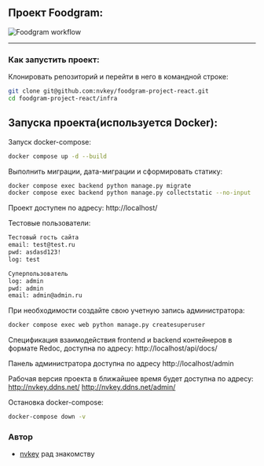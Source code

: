 ## Проект Foodgram:
![Foodgram workflow](https://github.com/nvkey/foodgram-project-react/actions/workflows/foodgram_workflow.yml/badge.svg)

---

### Как запустить проект:

Клонировать репозиторий и перейти в него в командной строке:
``` bash
git clone git@github.com:nvkey/foodgram-project-react.git
cd foodgram-project-react/infra
```
## Запуска проекта(используется Docker):

Запуск docker-compose:
``` bash
docker compose up -d --build 
```

Выполнить миграции, дата-миграции и сформировать статику:
``` bash
docker compose exec backend python manage.py migrate
docker compose exec backend python manage.py collectstatic --no-input 
```
Проект доступен по адресу:
http://localhost/

Тестовые пользователи:
``` bash
Тестовый гость сайта
email: test@test.ru
pwd: asdasd123!
log: test

Суперпользователь
log: admin
pwd: admin
email: admin@admin.ru

```

При необходимости создайте свою учетную запись администратора:
``` bash
docker compose exec web python manage.py createsuperuser
```

Спецификация взаимодействия frontend и backend контейнеров в формате Redoc, доступна по адресу:
http://localhost/api/docs/

Панель администратора доступна по адресу
http://localhost/admin


Рабочая версия проекта в ближайшее время будет доступна по адресу:
http://nvkey.ddns.net/
http://nvkey.ddns.net/admin/

Остановка docker-compose:
``` bash
docker-compose down -v 
```

### Автор
- [nvkey](https://github.com/nvkey) рад знакомству
